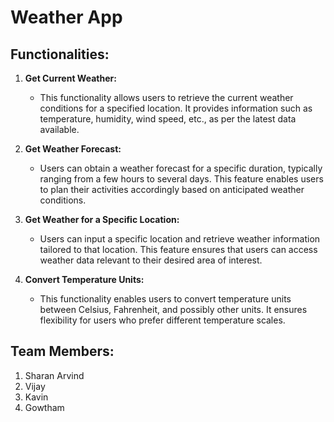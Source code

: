 # Weather App

## Functionalities:

1. **Get Current Weather:**
   - This functionality allows users to retrieve the current weather conditions for a specified location. It provides information such as temperature, humidity, wind speed, etc., as per the latest data available.

2. **Get Weather Forecast:**
   - Users can obtain a weather forecast for a specific duration, typically ranging from a few hours to several days. This feature enables users to plan their activities accordingly based on anticipated weather conditions.

3. **Get Weather for a Specific Location:**
   - Users can input a specific location and retrieve weather information tailored to that location. This feature ensures that users can access weather data relevant to their desired area of interest.

4. **Convert Temperature Units:**
   - This functionality enables users to convert temperature units between Celsius, Fahrenheit, and possibly other units. It ensures flexibility for users who prefer different temperature scales.

## Team Members:
1. Sharan Arvind
2. Vijay
3. Kavin
4. Gowtham
